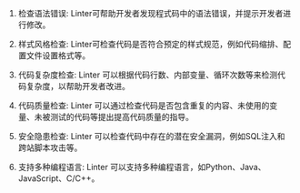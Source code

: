 

1. 检查语法错误: Linter可帮助开发者发现程式码中的语法错误，并提示开发者进行修改。

2. 样式风格检查: Linter可检查代码是否符合预定的样式规范，例如代码缩排、配置文件设置格式等。

3. 代码复杂度检查: Linter 可以根据代码行数、内部变量、循环次数等来检测代码复杂度，以帮助开发者改进。

4. 代码质量检查:  Linter 可以通过检查代码是否包含重复的内容、未使用的变量、未被测试的代码等提出提高代码质量的指导。

5. 安全隐患检查: Linter 可以检查代码中存在的潜在安全漏洞，例如SQL注入和跨站脚本攻击等。

6. 支持多种编程语言: Linter 可以支持多种编程语言，如Python、Java、JavaScript、C/C++。